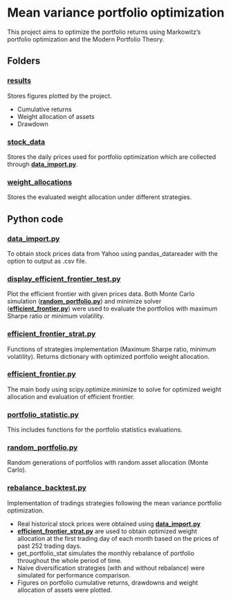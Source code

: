 # Mean variance portfolio optimization
This project aims to optimize the portfolio returns using Markowitz’s portfolio optimization and the Modern Portfolio Theory.

## Folders
### [results](results)
Stores figures plotted by the project.
- Cumulative returns
- Weight allocation of assets
- Drawdown
### [stock_data](stock_data)
Stores the daily prices used for portfolio optimization which are collected through [**data_import.py**](data_import.py).
### [weight_allocations](weight_allocations)
Stores the evaluated weight allocation under different strategies.

## Python code
### [**data_import.py**](data_import.py)
To obtain stock prices data from Yahoo using pandas_datareader with the option to output as .csv file.
### [**display_efficient_frontier_test.py**](display_efficient_frontier_test.py)
Plot the efficient frontier with given prices data.
Both Monte Carlo simulation ([**random_portfolio.py**](random_portfolio.py)) and minimize solver ([**efficient_frontier.py**](efficient_frontier.py)) were used to evaluate the portfolios with maximum Sharpe ratio or minimum volatility.
### [**efficient_frontier_strat.py**](efficient_frontier_strat.py)
Functions of strategies implementation (Maximum Sharpe ratio, minimum volatility). Returns dictionary with optimized portfolio weight allocation.
### [**efficient_frontier.py**](efficient_frontier.py)
The main body using scipy.optimize.minimize to solve for optimized weight allocation and evaluation of efficient frontier.
### [**portfolio_statistic.py**](portfolio_statistic.py)
This includes functions for the portfolio statistics evaluations.
### [**random_portfolio.py**](random_portfolio.py)
Random generations of portfolios with random asset allocation (Monte Carlo).
### [**rebalance_backtest.py**](rebalance_backtest.py)
Implementation of tradings strategies following the mean variance portfolio optimization. 
- Real historical stock prices were obtained using [**data_import.py**](data_import.py)
- [**efficient_frontier_strat.py**](efficient_frontier_strat.py) are used to obtain optimized weight allocation at the first trading day of each month based on the prices of past 252 trading days.
- get_portfolio_stat simulates the monthly rebalance of portfolio throughout the whole period of time.
- Naive diversification strategies (with and without rebalance) were simulated for performance comparison.
- Figures on portfolio cumulative returns, drawdowns and weight allocation of assets were plotted.
